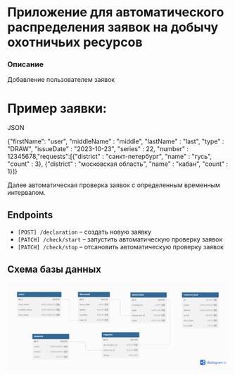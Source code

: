 Приложение для автоматического распределения заявок на добычу охотничьих ресурсов 
============
### Описание

Добавление пользователем заявок 
# Пример заявки:
JSON

{"firstName": "user",
"middleName" : "middle",
"lastName" : "last",
"type" : "DRAW",
"issueDate" : "2023-10-23",
"series" : 22,
"number" : 12345678,"requests":[{"district" : "санкт-петербург",
            "name" : "гусь",
            "count" : 3},
            {"district" : "московская область",
            "name" : "кабан",
            "count" : 1}]}

Далее автоматическая проверка заявок с определенным временным интервалом.

## Endpoints

- `[POST] /declaration` – создать новую заявку
- `[PATCH] /check/start` – запустить автоматическую проверку заявок
- `[PATCH] /check/stop` – отсановить автоматическую проверку заявок

## Схема базы данных
![](Untitled.png)
